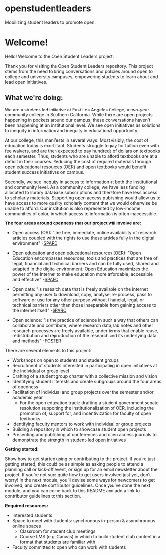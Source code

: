 # openstudentleaders
Mobilizing student leaders to promote open.

# Welcome!
Hello! Welcome to the Open Student Leaders project. 

Thank you for visiting the Open Student Leaders repository. This project stems from the need to bring conversations and policies around open to college and university campuses, empowering students to learn about and lead open initiatives. 

## What we're doing:

We are a student-led initiative at East Los Angeles College, a two-year community college in Southern California. While there are open projects happening in pockets around our campus, these conversations haven't been happening at an institutional level. We see open initiatives as solutions to inequity in information and inequity in educational opportunity. 

At our college, this manifests in several ways. Most visibly, the cost of education today is exorbitant. Students struggle to pay for tuition even with fee waivers, and are then expected to pay hundreds of dollars on textbooks each semester. Thus, students who are unable to afford textbooks are at a deficit in their courses. Reducing the cost of required materials through open educational resources (OER) and open textbooks would benefit student success initiatives on campus.

Secondly, we see inequity in access to information at both the institutional and community level. As a community college, we have less funding allocated to library database subscriptions and therefore have less access to scholarly materials. Supporting open access publishing would allow us to have access to more quality scholarly content that we would otherwise be unable to afford. Our institution is also represented by low-income communities of color, in which access to information is often inaccessible. 

**The four areas around openness that our project will involve are:**

* Open access (OA): "the free, immediate, online availability of research articles coupled with the rights to use these articles fully in the digital environment" -[SPARC](https://sparcopen.org/open-access/)

* Open education and open educational resources (OER): "Open Education encompasses resources, tools and practices that are free of legal, financial and technical barriers and can be fully used, shared and adapted in the digital environment. Open Education maximizes the power of the Internet to make education more affordable, accessible and effective" -[SPARC](https://sparcopen.org/open-education/)

* Open data: "is research data that is freely available on the internet permitting any user to download, copy, analyse, re-process, pass to software or use for any other purpose without financial, legal, or technical barriers other than those inseparable from gaining access to the internet itself" -[SPARC](https://sparcopen.org/open-data/)

* Open science: "is the practice of science in such a way that others can collaborate and contribute, where research data, lab notes and other research processes are freely available, under terms that enable reuse, redistribution and reproduction of the research and its underlying data and methods" -[FOSTER](https://www.fosteropenscience.eu/foster-taxonomy/open-science-definition)

There are several elements to this project:

* Workshops on open to students and student groups
* Recruitment of students interested in participating in open initiatives at the individual or group level
* Drafting of a student group charter with a collective mission and vision
* Identifying student interests and create subgroups around the four areas of openness
* Facilitation of individual and group projects over the semester and/or academic year
  * For the open education track: drafting a student government senate resolution supporting the institutionalization of OER, including the promotion of, support for, and incentivization for faculty of open textbooks.
* Identifying faculty mentors to work with individual or group projects 
* Building a repository in which to showcase student open projects 
* Presenting and publishing at conferences and open access journals to demonstrate the strength in student-led open initiatives 

**Getting started:**

Show how to get started using or contributing to the project. If you’re just getting started, this could be as simple as asking people to attend a planning call or kick-off event, or sign up for an email newsletter about the project. If you’re not sure quite how to get users involved just yet, don’t worry! In the next module, you’ll devise some ways for newcomers to get involved, and create contributor guidelines. Once you’ve done the next module, and you can come back to this README and add a link to contributor guidelines to this section.

**Required resources:**

* Interested students
* Space to meet with students: synchronous in-person & asynchronous online spaces 
  * Classroom for student club meetings
  * Course LMS (e.g. Canvas) in which to build student club content in a format that students are familiar with 
* Faculty committed to open who can work with students
